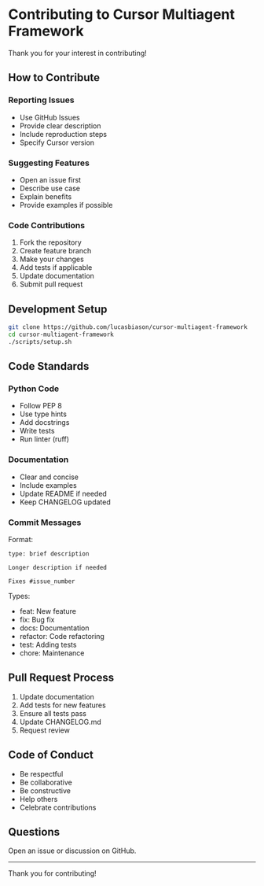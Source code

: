 # Contributing to Cursor Multiagent Framework

Thank you for your interest in contributing!

## How to Contribute

### Reporting Issues

- Use GitHub Issues
- Provide clear description
- Include reproduction steps
- Specify Cursor version

### Suggesting Features

- Open an issue first
- Describe use case
- Explain benefits
- Provide examples if possible

### Code Contributions

1. Fork the repository
2. Create feature branch
3. Make your changes
4. Add tests if applicable
5. Update documentation
6. Submit pull request

## Development Setup

```bash
git clone https://github.com/lucasbiason/cursor-multiagent-framework
cd cursor-multiagent-framework
./scripts/setup.sh
```

## Code Standards

### Python Code
- Follow PEP 8
- Use type hints
- Add docstrings
- Write tests
- Run linter (ruff)

### Documentation
- Clear and concise
- Include examples
- Update README if needed
- Keep CHANGELOG updated

### Commit Messages

Format:
```
type: brief description

Longer description if needed

Fixes #issue_number
```

Types:
- feat: New feature
- fix: Bug fix
- docs: Documentation
- refactor: Code refactoring
- test: Adding tests
- chore: Maintenance

## Pull Request Process

1. Update documentation
2. Add tests for new features
3. Ensure all tests pass
4. Update CHANGELOG.md
5. Request review

## Code of Conduct

- Be respectful
- Be collaborative
- Be constructive
- Help others
- Celebrate contributions

## Questions

Open an issue or discussion on GitHub.

---

Thank you for contributing!

